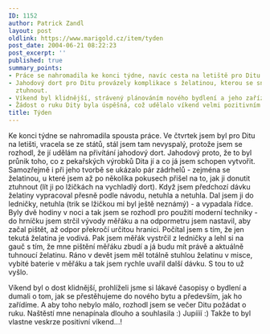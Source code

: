 ```yaml
---
ID: 1152
author: Patrick Zandl
layout: post
oldlink: https://www.marigold.cz/item/tyden
post_date: 2004-06-21 08:22:23
post_excerpt: ''
published: true
summary_points:
- Práce se nahromadila ke konci týdne, navíc cesta na letiště pro Ditu byla náročná.
- Jahodový dort pro Ditu provázely komplikace s želatinou, kterou se snažil neúspěšně
  ztuhnout.
- Víkend byl klidnější, strávený plánováním nového bydlení a jeho zařízení.
- Žádost o ruku Dity byla úspěšná, což udělalo víkend velmi pozitivním.
title: Týden
---
```


<p>
Ke konci týdne se nahromadila spousta práce. Ve čtvrtek jsem byl pro Ditu na letišti, vracela se ze států, stál jsem tam nevyspalý, protože jsem se rozhodl, že jí udělám na přivítání jahodový dort. Jahodový proto, že to byl průnik toho, co z pekařských výrobků Dita jí a co já jsem schopen vytvořit. Samozřejmě i při jeho tvorbě se ukázalo pár zádrhelů - zejména se želatinou, u které jsem až po několika pokusech přišel na to, jak ji donutit ztuhnout (lít ji po lžičkách na vychladlý dort). Když jsem předchozí dávku želatiny vypracoval přesně podle návodu, netuhla a netuhla. Dal jsem ji do ledničky, netuhla (trik se lžičkou mi byl ještě neznámý) - a vypadala řídce. Byly dvě hodiny v noci a tak jsem se rozhodl pro použití moderní techniky - do hrníčku jsem strčil vývody měřáku a na odpormetru jsem nastavil, aby začal pištět, až odpor překročí určitou hranici. Počítal jsem s tím, že jen tekutá želatina je vodivá. Pak jsem měřák vystrčil z ledničky a lehl si na gauč s tím, že mne pištění měřáku zbudí a já budu mít právě a aktuálně tuhnoucí želatinu. Ráno v devět jsem měl totálně stuhlou želatinu v misce, vybité baterie v měřáku a tak jsem rychle uvařil další dávku. S tou to už vyšlo. </p>
<p>
Víkend byl o dost klidnější, prohlíželi jsme si lákavé časopisy o bydlení a dumali o tom, jak se přestěhujeme do nového bytu a především, jak ho zařídíme. A aby toho nebylo málo, rozhodl jsem se večer Ditu požádat o ruku. Naštěstí mne nenapínala dlouho a souhlasila :) Jupíííí :) Takže to byl vlastne veskrze positivní víkend...!</p>